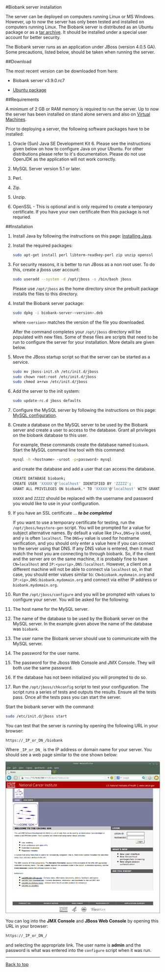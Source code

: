 #Biobank server installation

The server can be deployed on computers running Linux or MS Windows. However, up to now the server
has only been tested and installed on computers running Linux. The Biobank server is distributed as
an Ubuntu package or as a [tar archive](http://en.wikipedia.org/wiki/Tar_(computing)). It should be
installed under a special user account for better security.

The Biobank server runs as an application under JBoss (version 4.0.5 GA). Some precautions, listed
below, should be taken when running the server.

##Download

The most recent version can be downloaded from here:

* Biobank server v3.9.0.rc7

 * [Ubuntu package](http://aicml-med.cs.ualberta.ca/CBSR/Biobank_v3.9.0.rc7/biobank-server-3.9.0.rc7.deb)

##Requirements

A minimum of 2 GB or RAM memory is required to run the server. Up to now the server has been
installed on stand alone servers and also on
[Virtual Machines](http://en.wikipedia.org/wiki/Virtual_machine).

Prior to deploying a server, the following software packages have to be installed:

1.  Oracle (Sun) Java SE Development Kit 6. Please see the instructions given below on how to
    configure Java on your Ubuntu. For other distributions please refer to it's
    documentation. Please do not use OpenJDK as the application will not work correctly.

1.  MySQL Server version 5.1 or later.

1.  Perl.

1.  Zip.

1.  Unzip.

1.  OpenSSL - This is optional and is only required to create a temporary certificate. If you have
    your own certificate then this package is not requried.


##Installation

1.  Install Java by following the instructions on this page: [Installing Java](java_install.md).

1.  Install the required packages:

    ```bash
	sudo apt-get install perl libterm-readkey-perl zip unzip openssl
	```

1.  For security reasons, it is better to run JBoss as a non root user.  To do this, create a jboss user account:

    ```bash
    sudo useradd --system -d /opt/jboss -s /bin/bash jboss
	```

    Please use `/opt/jboss` as the home directory since the prebuilt package installs the files to
    this directory.

1.  Install the Biobank server package:

    ```bash
	sudo dpkg -i biobank-server-<version>.deb
	```

    where `<version>` matches the version of the file you downloaded.

    After the command completes your `/opt/jboss` directory will be populated with new files. Some
    of these files are scripts that need to be run to configure the server for your
    installation. More details are given below.

1.  Move the JBoss startup script so that the server can be started as a service.

    ```bash
	sudo mv jboss-init.sh /etc/init.d/jboss
    sudo chown root:root /etc/init.d/jboss
    sudo chmod a+rwx /etc/init.d/jboss
	```

1.  Add the server to the init system:

    ```bash
    sudo update-rc.d jboss defaults
    ```

1.  Configure the MySQL server by following the instructions on this page:
    [MySQL configuration](mysql_configuration.md).

1.  Create a database on the MySQL server to be used by the Biobank server and create a user to
    access to the database. Grant all privileges on the biobank database to this user.

    For example, these commands create the database named `biobank`. Start the MySQL command line
    tool with this command:

    ```bash
	mysql -h <hostname> -uroot -p<password> mysql
	```

    and create the database and add a user that can access the database.

    ```bash
    CREATE DATABASE biobank;
	CREATE USER 'XXXXX'@'localhost' IDENTIFIED BY 'ZZZZZ';
    GRANT ALL PRIVILEGES ON biobank.* TO 'XXXXX'@'localhost' WITH GRANT OPTION;
	```

    `XXXXX` and `ZZZZZ` should be replaced with the username and password you would like to use in
    your configuration.

1.  If you have an SSL certificate ... _**to be completed**_

    If you want to use a temporary certificate for testing, run the `/opt/jboss/keystore-gen` script. You will
    be prompted for a value for subject alternative names. By default a value like `IP=x,DNS=y` is
    used, and y is often `localhost`. The `DNS=y` value is used for hostname verification, and you
    should only enter a value here if you can connect to the server using that DNS. If any DNS value
    is entered, then it must match the host you are connecting to through biobank. So, if the client
    and the server are on the same machine, it is probably fine to have `CN=localhost` and
    `IP:<yourip>,DNS:localhost`. However, a client on a different machine will not be able to
    connect via `localhost` so, in that case, you should enter values similar to:
    `CN=biobank.mydomain.org` and `IP:<ip>,DNS:biobank.mydomain.org` and connect via either IP
    address or `biobank.mydomain.org`.

1.  Run the `/opt/jboss/configure` and you will be prompted with values to configure your
    server. You will be asked for the following:

 1. The host name for the MySQL server.

 1. The name of the database to be used by the Biobank server on the MySQL server. In the example
    given above the name of the database was `biobank`.

 1. The user name the Biobank server should use to communicate with the MySQL server.

 1. The password for the user name.

 1. The password for the Jboss Web Console and JMX Console. They will both use the same password.

 1. If the database has not been initialized you will prompted to do so.

1.  Run the `/opt/jboss/chkconfig` script to test your configuration. The script runs a series of
    tests and outputs the results. Ensure all the tests pass. Once all the tests pass you can start
    the server.

Start the biobank server with the command:

```bash
sudo /etc/init.d/jboss start
```

You can test that the server is running by opening the following URL in your browser:

```bash
https://_IP_or_DN_/biobank
```

Where `_IP_or_DN_` is the IP address or domain name for your server. You should see a web page
similar to the one shown below:

![Biobank Server Web Page](images/biobank_server_web_page.jpg?raw=true "Biobank Server Web Page")

You can log into the **JMX Console** and **JBoss Web Console** by opening this URL in your browser:

```bash
https://_IP_or_DN_/
```

and selecting the appropriate link. The user name is **admin** and the password is what was entered
into the `configure` script when it was run.

****

[Back to top](../README.md)
